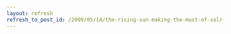 ```yaml
---
layout: refresh
refresh_to_post_id: /2009/05/14/the-rising-sun-making-the-most-of-solr-power
---
```

